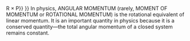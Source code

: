 R × P}} }} In physics, ANGULAR MOMENTUM (rarely, MOMENT OF MOMENTUM or ROTATIONAL MOMENTUM) is the rotational equivalent of linear momentum. It is an important quantity in physics because it is a conserved quantity—the total angular momentum of a closed system remains constant.
